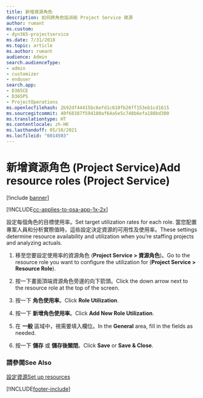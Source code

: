 ```yaml
---
title: 新增資源角色
description: 如何將角色指派給 Project Service 資源
author: rumant
ms.custom:
- dyn365-projectservice
ms.date: 7/31/2018
ms.topic: article
ms.author: rumant
audience: Admin
search.audienceType:
- admin
- customizer
- enduser
search.app:
- D365CE
- D365PS
- ProjectOperations
ms.openlocfilehash: 2b92df44415bc6efd1c610fb26ff153eb1cd1615
ms.sourcegitcommit: 40f68387f594180af64a5e5c748b6efa188bd300
ms.translationtype: HT
ms.contentlocale: zh-HK
ms.lasthandoff: 05/10/2021
ms.locfileid: "6014503"
---
```

# <a name="add-resource-roles-project-service"></a><span data-ttu-id="13b30-103">新增資源角色 (Project Service)</span><span class="sxs-lookup"><span data-stu-id="13b30-103">Add resource roles (Project Service)</span></span>

[!include [banner](../includes/psa-now-project-operations.md)]

[!INCLUDE[cc-applies-to-psa-app-1x-2x](../includes/cc-applies-to-psa-app-1x-2x.md)]

<span data-ttu-id="13b30-104">設定每個角色的目標使用率。</span><span class="sxs-lookup"><span data-stu-id="13b30-104">Set target utilization rates for each role.</span></span> <span data-ttu-id="13b30-105">當您配置專案人員和分析實際值時，這些設定決定資源的可用性及使用率。</span><span class="sxs-lookup"><span data-stu-id="13b30-105">These settings determine resource availability and utilization when you’re staffing projects and analyzing actuals.</span></span>  
  
1.  <span data-ttu-id="13b30-106">移至您要設定使用率的資源角色 (**Project Service > 資源角色**)。</span><span class="sxs-lookup"><span data-stu-id="13b30-106">Go to the resource role you want to configure the utilization for (**Project Service > Resource Role**).</span></span>  
  
2.  <span data-ttu-id="13b30-107">按一下畫面頂端資源角色旁邊的向下箭頭。</span><span class="sxs-lookup"><span data-stu-id="13b30-107">Click the down arrow next to the resource role at the top of the screen.</span></span>  
  
3.  <span data-ttu-id="13b30-108">按一下 **角色使用率**。</span><span class="sxs-lookup"><span data-stu-id="13b30-108">Click **Role Utilization**.</span></span>  
  
4.  <span data-ttu-id="13b30-109">按一下 **新增角色使用率**。</span><span class="sxs-lookup"><span data-stu-id="13b30-109">Click **Add New Role Utilization**.</span></span>  
  
5.  <span data-ttu-id="13b30-110">在 **一般** 區域中，視需要填入欄位。</span><span class="sxs-lookup"><span data-stu-id="13b30-110">In the **General** area, fill in the fields as needed.</span></span>  
  
6.  <span data-ttu-id="13b30-111">按一下 **儲存** 或 **儲存後關閉**。</span><span class="sxs-lookup"><span data-stu-id="13b30-111">Click **Save** or **Save & Close**.</span></span>  
  
### <a name="see-also"></a><span data-ttu-id="13b30-112">請參閱</span><span class="sxs-lookup"><span data-stu-id="13b30-112">See Also</span></span>  
 [<span data-ttu-id="13b30-113">設定資源</span><span class="sxs-lookup"><span data-stu-id="13b30-113">Set up resources</span></span>](../psa/set-up-resources.md)


[!INCLUDE[footer-include](../includes/footer-banner.md)]